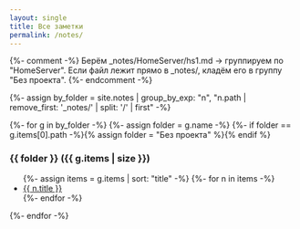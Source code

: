 ```yaml
---
layout: single
title: Все заметки
permalink: /notes/
---
```


{%- comment -%}
Берём _notes/HomeServer/hs1.md → группируем по "HomeServer".
Если файл лежит прямо в _notes/, кладём его в группу "Без проекта".
{%- endcomment -%}

{%- assign by_folder = site.notes
  | group_by_exp: "n", "n.path | remove_first: '_notes/' | split: '/' | first" -%}

{%- for g in by_folder -%}
  {%- assign folder = g.name -%}
  {%- if folder == g.items[0].path -%}{% assign folder = "Без проекта" %}{% endif %}

### {{ folder }} ({{ g.items | size }})

<ul>
{%- assign items = g.items | sort: "title" -%}
{%- for n in items -%}
  <li><a href="{{ n.url | relative_url }}">{{ n.title }}</a></li>
{%- endfor -%}
</ul>

{%- endfor -%}
